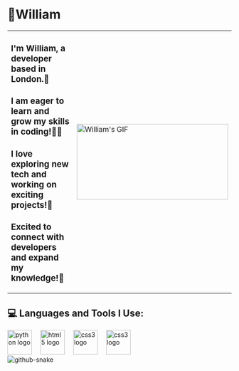 

<h1 align="centre">🧗William</h1>

<table border="0" style="border-collapse: collapse; border: none;">
  <tr>
    <td style="border: none;">
      <h3>I'm William, a developer based in London.🌇</h3>
      <h3>I am eager to learn and grow my skills in coding!👨‍💻</h3>
      <h3>I love exploring new tech and working on exciting projects!🚀</h3>
      <h3>Excited to connect with developers and expand my knowledge!🤝</h3>
    </td>
    <td style="border: none;">
      <img width="340" height="170" src="https://media1.tenor.com/m/5IW2P62ENCAAAAAd/sharingan-naruto.gif" alt="William's GIF" />
    </td>
  </tr>
</table>


<h2>💻 Languages and Tools I Use:</h2>

<div align="left">
  <img src="https://cdn.jsdelivr.net/gh/devicons/devicon/icons/python/python-original.svg" height="55" alt="python logo"  />
  <img width="11" />
  <img src="https://cdn.jsdelivr.net/gh/devicons/devicon/icons/html5/html5-original.svg" height="55" alt="html5 logo"  />
  <img width="11" />
  <img src="https://cdn.jsdelivr.net/gh/devicons/devicon/icons/css3/css3-original.svg" height="55" alt="css3 logo"  />
  <img width="11" />
  <img src="https://custom-images.strikinglycdn.com/res/hrscywv4p/image/upload/c_limit,fl_lossy,h_9000,w_1200,f_auto,q_auto/12653425/mkMrNAtqyb2cOskfKcITq3WMq8U3t7eDo.png" height="55" alt="css3 logo"  />
</div>
 
</div>

<picture>
  <source media="(prefers-color-scheme: dark)" srcset="https://raw.githubusercontent.com/tobiasmeyhoefer/tobiasmeyhoefer/output/github-snake-dark.svg" />
  <source media="(prefers-color-scheme: light)" srcset="https://raw.githubusercontent.com/tobiasmeyhoefer/tobiasmeyhoefer/output/github-snake.svg" />
  <img alt="github-snake" src="https://raw.githubusercontent.com/tobiasmeyhoefer/tobiasmeyhoefer/output/github-snake.svg" />
</picture>
















